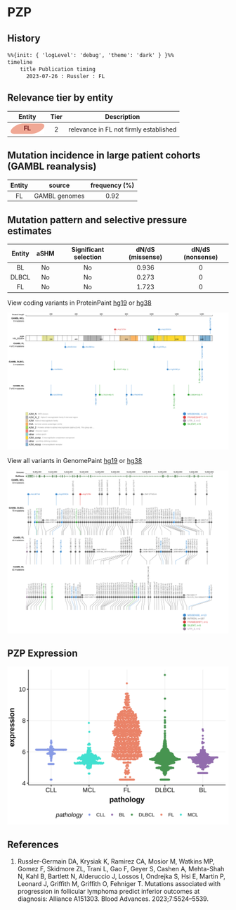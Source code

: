 # PZP
## History
```mermaid
%%{init: { 'logLevel': 'debug', 'theme': 'dark' } }%%
timeline
    title Publication timing
      2023-07-26 : Russler : FL
```
## Relevance tier by entity

|Entity|Tier|Description                           |
|:------:|:----:|--------------------------------------|
|![FL](images/icons/FL_tier2.png)    |2   |relevance in FL not firmly established|

## Mutation incidence in large patient cohorts (GAMBL reanalysis)

|Entity|source       |frequency (%)|
|:------:|:-------------:|:-------------:|
|FL    |GAMBL genomes|0.92         |

## Mutation pattern and selective pressure estimates

|Entity|aSHM|Significant selection|dN/dS (missense)|dN/dS (nonsense)|
|:------:|:----:|:---------------------:|:----------------:|:----------------:|
|BL    |No  |No                   |0.936           |0               |
|DLBCL |No  |No                   |0.273           |0               |
|FL    |No  |No                   |1.723           |0               |



View coding variants in ProteinPaint [hg19](https://morinlab.github.io/LLMPP/GAMBL/PZP_protein.html)  or [hg38](https://morinlab.github.io/LLMPP/GAMBL/PZP_protein_hg38.html)

![image](images/proteinpaint/PZP_NM_002864.svg)

View all variants in GenomePaint [hg19](https://morinlab.github.io/LLMPP/GAMBL/PZP.html)  or [hg38](https://morinlab.github.io/LLMPP/GAMBL/PZP_hg38.html)

![image](images/proteinpaint/PZP.svg)
## PZP Expression
![image](images/gene_expression/PZP_by_pathology.svg)
<!-- ORIGIN: russler-germainMutationsAssociatedProgression2023a -->
<!-- FL: russler-germainMutationsAssociatedProgression2023b -->
## References
1.  Russler-Germain DA, Krysiak K, Ramirez CA, Mosior M, Watkins MP, Gomez F, Skidmore ZL, Trani L, Gao F, Geyer S, Cashen A, Mehta-Shah N, Kahl B, Bartlett N, Alderuccio J, Lossos I, Ondrejka S, Hsi E, Martin P, Leonard J, Griffith M, Griffith O, Fehniger T. Mutations associated with progression in follicular lymphoma predict inferior outcomes at diagnosis: Alliance A151303. Blood Advances. 2023;7:5524–5539. 
